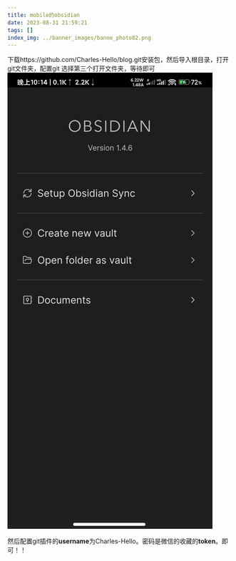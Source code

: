 ```yaml
---
title: mobile的obsidian
date: 2023-08-31 21:59:21
tags: []
index_img: ../banner_images/banne_photo82.png
---
```


下载https://github.com/Charles-Hello/blog.git安装包，然后导入根目录，打开git文件夹，配置git
选择第三个打开文件夹，等待即可
![](Screenshot_2023-08-31-22-14-45-976_md.obsidian.jpg)

然后配置git插件的**username**为Charles-Hello。密码是微信的收藏的**token**。即可！！


